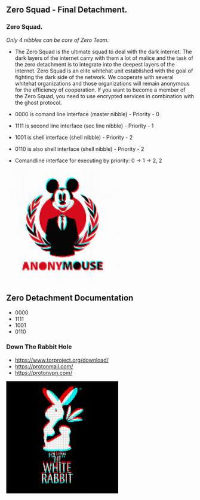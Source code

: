 ## Zero Squad - Final Detachment.

### Zero Squad.

*Only 4 nibbles can be core of Zero Team.*

- The Zero Squad is the ultimate squad to deal with the dark internet. The dark layers of the internet carry with them a lot of malice and the task of the zero detachment is to integrate into the deepest layers of the internet. Zero Squad is an elite whitehat unit established with the goal of fighting the dark side of the network. We cooperate with several whitehat organizations and those organizations will remain anonymous for the efficiency of cooperation. If you want to become a member of the Zero Squad, you need to use encrypted services in combination with the ghost protocol.

- 0000 is comand line interface (master nibble) - Priority - 0
- 1111 is second line interface (sec line nibble) - Priority - 1
- 1001 is shell interface (shell nibble) - Priority - 2
- 0110 is also shell interface (shell nibble) - Priority - 2
- Comandline interface for executing by priority: 0 -> 1 -> 2, 2

<p align="left">
  <img src="https://github.com/antistereotip/ghost/blob/main/SOCIETY/mouseanimation.gif" width="300" />
</p>

## Zero Detachment Documentation

- 0000
- 1111
- 1001
- 0110

### Down The Rabbit Hole

- https://www.torproject.org/download/
- https://protonmail.com/
- https://protonvpn.com/

<p align="left">
  <img src="https://github.com/antistereotip/ghost/blob/main/SOCIETY/whiterabbit.gif" width="300" />
</p>


